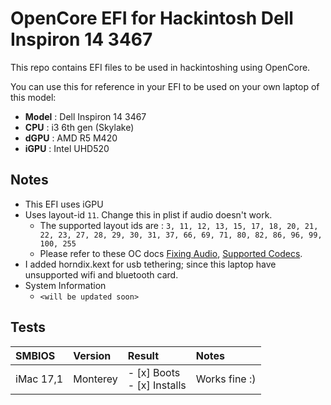 # OpenCore EFI for Hackintosh Dell Inspiron 14 3467
This repo contains EFI files to be used in hackintoshing using OpenCore.

You can use this for reference in your EFI to be used on your own laptop of this model:
 - **Model** : Dell Inspiron 14 3467
 - **CPU** : i3 6th gen (Skylake)
 - **dGPU** : AMD R5 M420
 - **iGPU** : Intel UHD520

## Notes
 - This EFI uses iGPU
 - Uses layout-id `11`. Change this in plist if audio doesn't work.
    - The supported layout ids are : `3, 11, 12, 13, 15, 17, 18, 20, 21, 22, 23, 27, 28, 29, 30, 31, 37, 66, 69, 71, 80, 82, 86, 96, 99, 100, 255`
    - Please refer to these OC docs [Fixing Audio](https://dortania.github.io/OpenCore-Post-Install/universal/audio.html), [Supported Codecs](https://github.com/acidanthera/AppleALC/wiki/Supported-codecs).
 - I added horndix.kext for usb tethering; since this laptop have unsupported wifi and bluetooth card.
 - System Information
   - `<will be updated soon>`
## Tests
| SMBIOS | Version | Result | Notes |
|:--------|:-----|:---|:---|
| iMac 17,1 | Monterey |- [x] Boots <br> - [x] Installs | Works fine :)|
